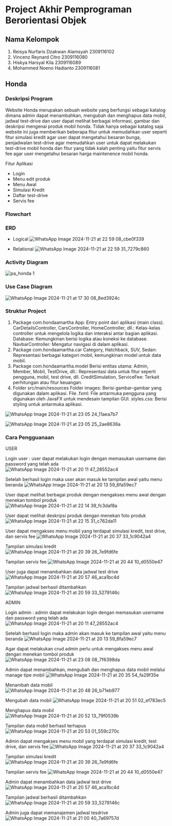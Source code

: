 # Project Akhir Pemprograman Berorientasi Objek
## Nama Kelompok
1. Reisya Nurfaris Dzakwan Alamsyah	2309116102
2. Vincenz Reynard Citro	2309116080
3. Hiskya Harsyal Kila	2309116089
4. Mohammed Noeno Hadianto	2309116081

## Honda

### Deskripsi Program
Website Honda merupakan sebuah website yang berfungsi sebagai katalog dimana admin dapat menambahkan, mengubah dan menghapus data mobil, jadwal test-drive dan user dapat melihat berbagai informasi, gambar dan deskripsi mengenai produk mobil honda. Tidak hanya sebagai katalog saja website ini juga memberikan beberapa fitur untuk memudahkan user seperti fitur simulasi kredit agar user dapat mengetahui besaran bunga, penjadwalan test-drive agar memudahkan user untuk dapat melakukan test-drive mobil honda dan fitur yang tidak kalah penting yaitu fitur servis fee agar user mengetahui besaran harga maintenence mobil honda.

Fitur Aplikasi 
- Login
- Menu edit produk
- Menu Awal
- Simulasi Kredit
- Daftar test-drive
- Servis fee

### Flowchart

### ERD
- Logical
  ![WhatsApp Image 2024-11-21 at 22 59 08_cbe0f339](https://github.com/user-attachments/assets/495361f0-4ae7-402b-8260-b61d43c71bcd)

- Relational
  ![WhatsApp Image 2024-11-21 at 22 59 31_7279c860](https://github.com/user-attachments/assets/b15d9e98-6444-430a-8730-67e0c2546e06)

### Activity Diagram
![pa_honda 1](https://github.com/user-attachments/assets/dbe8caec-b639-47b1-bbe9-cf52c085139b)

### Use Case Diagram
![WhatsApp Image 2024-11-21 at 17 30 08_8ed3924c](https://github.com/user-attachments/assets/d5440a3d-5566-4be2-b046-44d547af54c8)

### Struktur Project
1. Package com.hondaamartha
App: Entry point dari aplikasi (main class).
CarDetailsController, CarsController, HomeController, dll.: Kelas-kelas controller untuk mengelola logika dan interaksi antar bagian aplikasi.
Database: Kemungkinan berisi logika atau koneksi ke database.
NavbarController: Mengatur navigasi di dalam aplikasi.
2. Package com.hondaamartha.car
Category, Hatchback, SUV, Sedan: Representasi berbagai kategori mobil, kemungkinan model untuk data mobil.
3. Package com.hondaamartha.model
Berisi entitas utama:
Admin, Member, Mobil, TestDrive, dll.: Representasi data untuk fitur seperti pengguna, mobil, test drive, dll.
CreditSimulation, ServiceFee: Terkait perhitungan atau fitur keuangan.
4. Folder src/main/resources
Folder images: Berisi gambar-gambar yang digunakan dalam aplikasi.
File .fxml: File antarmuka pengguna yang digunakan oleh JavaFX untuk mendesain tampilan GUI.
styles.css: Berisi styling untuk antarmuka aplikasi.

![WhatsApp Image 2024-11-21 at 23 05 24_11aea7b7](https://github.com/user-attachments/assets/e94c6457-21d0-42ce-9777-1af73a262fa7)

![WhatsApp Image 2024-11-21 at 23 05 25_2ae8636a](https://github.com/user-attachments/assets/76a7028b-1092-4a54-98fa-1f6d38854cef)

### Cara Pengguanaan

USER 

Login user : user dapat melakukan login dengan memasukan username dan password yang telah ada 
![WhatsApp Image 2024-11-21 at 20 11 47_28552ac4](https://github.com/user-attachments/assets/a94e14fa-8df0-4e71-8ea5-91fbff357b63)

Setelah berhasil login maka user akan masuk ke tampilan awal yaitu menu beranda 
![WhatsApp Image 2024-11-21 at 20 13 59_6fa59ec7](https://github.com/user-attachments/assets/fbf353fc-a9c5-49a4-9b2c-8b4fca5fc740)

User dapat melihat berbagai produk dengan mengakses menu awal dengan menekan tombol produk
![WhatsApp Image 2024-11-21 at 22 14 39_fc3daf8a](https://github.com/user-attachments/assets/c9206bd7-669a-4751-ab88-30ff5e6cab0f)

User dapat melihat deskripsi produk dengan menekan foto produk 
![WhatsApp Image 2024-11-21 at 22 15 31_c762da11](https://github.com/user-attachments/assets/4f8fa8ac-64a0-4757-a497-242acb975cf8)

User dapat mengakses menu mobil yang terdapat simulasi kredit, test drive, dan servis fee
![WhatsApp Image 2024-11-21 at 20 37 33_1c9042a4](https://github.com/user-attachments/assets/cdd6c30b-fc98-48fa-a50c-3813655ff62c)

Tampilan simulasi kredit
![WhatsApp Image 2024-11-21 at 20 39 26_7e9fd6fe](https://github.com/user-attachments/assets/d300033b-5e0c-4b57-850f-232fced55b50)

Tampilan servis fee 
![WhatsApp Image 2024-11-21 at 20 44 10_d0550e47](https://github.com/user-attachments/assets/e708992a-bc14-48f9-aa19-21decc6146f0)

User juga dapat menambahkan data jadwal test drive 
![WhatsApp Image 2024-11-21 at 20 57 46_aca1bc4d](https://github.com/user-attachments/assets/5dbeefaf-dc92-4a9d-b044-646861f18881)

Tampilan jadwal berhasil ditambahkan
![WhatsApp Image 2024-11-21 at 20 59 33_5279146c](https://github.com/user-attachments/assets/0aec3311-2553-43bd-889a-ad2f6681418b)

ADMIN

Login admin : admin dapat melakukan login dengan memasukan username dan password yang telah ada 
![WhatsApp Image 2024-11-21 at 20 11 47_28552ac4](https://github.com/user-attachments/assets/a94e14fa-8df0-4e71-8ea5-91fbff357b63)

Setelah berhasil login maka admin akan masuk ke tampilan awal yaitu menu beranda 
![WhatsApp Image 2024-11-21 at 20 13 59_6fa59ec7](https://github.com/user-attachments/assets/fbf353fc-a9c5-49a4-9b2c-8b4fca5fc740)

Agar dapat melakukan crud admin perlu untuk mengakses menu awal dengan menekan tombol produk
![WhatsApp Image 2024-11-21 at 23 08 08_7f6398da](https://github.com/user-attachments/assets/8ff29319-579d-4850-b0ce-8e4fe0b9247a)

Admin dapat menambahkan, mengubah dan menghapus data mobil melalui manage tipe mobil 
![WhatsApp Image 2024-11-21 at 20 35 54_fa29f35e](https://github.com/user-attachments/assets/f9ab6d6d-deea-4c6c-adf1-57ba523fc844)

Menambah data mobil
![WhatsApp Image 2024-11-21 at 20 48 26_b71eb977](https://github.com/user-attachments/assets/f5a80fed-cdf0-4603-8e2f-e757e1fc8315)

Mengubah data mobil
![WhatsApp Image 2024-11-21 at 20 51 02_ef783ec5](https://github.com/user-attachments/assets/a18a26c0-f3cb-4bf7-bde4-b818ae68f4cc)

Menghapus data mobil
![WhatsApp Image 2024-11-21 at 20 52 13_79f0539b](https://github.com/user-attachments/assets/b4dc8d82-e8d5-4515-b095-d92a3533863c)

Tampilan data mobil berhasil terhapus 
![WhatsApp Image 2024-11-21 at 20 53 01_559c270c](https://github.com/user-attachments/assets/9ab675d8-1e7b-437f-96fd-b91d0a14deb5)

Admin dapat mengakses menu mobil yang terdapat simulasi kredit, test drive, dan servis fee
![WhatsApp Image 2024-11-21 at 20 37 33_1c9042a4](https://github.com/user-attachments/assets/cdd6c30b-fc98-48fa-a50c-3813655ff62c)

Tampilan simulasi kredit
![WhatsApp Image 2024-11-21 at 20 39 26_7e9fd6fe](https://github.com/user-attachments/assets/d300033b-5e0c-4b57-850f-232fced55b50)

Tampilan servis fee 
![WhatsApp Image 2024-11-21 at 20 44 10_d0550e47](https://github.com/user-attachments/assets/e708992a-bc14-48f9-aa19-21decc6146f0)

Admin dapat menambahkan data jadwal test drive 
![WhatsApp Image 2024-11-21 at 20 57 46_aca1bc4d](https://github.com/user-attachments/assets/5dbeefaf-dc92-4a9d-b044-646861f18881)

Tampilan jadwal berhasil ditambahkan
![WhatsApp Image 2024-11-21 at 20 59 33_5279146c](https://github.com/user-attachments/assets/0aec3311-2553-43bd-889a-ad2f6681418b)

Admin juga dapat memanajemen jadwal tesdrive 
![WhatsApp Image 2024-11-21 at 21 00 40_7a69757d](https://github.com/user-attachments/assets/69c3f16d-bdf6-46ab-8ae4-947c08ea6ff0)
